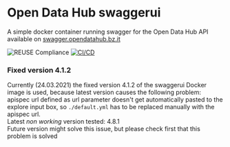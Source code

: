 <!--
SPDX-FileCopyrightText: NOI Techpark <digital@noi.bz.it>

SPDX-License-Identifier: CC0-1.0
-->

# Open Data Hub swaggerui

A simple docker container running swagger for the Open Data Hub API available on [swagger.opendatahub.bz.it](https://swagger.opendatahub.bz.it/)

![REUSE Compliance](https://github.com/noi-techpark/odh-swaggerui/actions/workflows/reuse.yml/badge.svg)
[![CI/CD](https://github.com/noi-techpark/odh-swaggerui/actions/workflows/main.yml/badge.svg)](https://github.com/noi-techpark/odh-swaggerui/actions/workflows/main.yml)

### Fixed version 4.1.2
Currently (24.03.2021) the fixed version 4.1.2 of the swaggerui Docker image is used, because latest version causes the following problem: apispec url defined as url parameter doesn't get automatically pasted to the explore input box, so `./default.yml` has to be replaced manually with the apispec url.  
Latest *non working* version tested: 4.8.1  
Future version might solve this issue, but please check first that this problem is solved